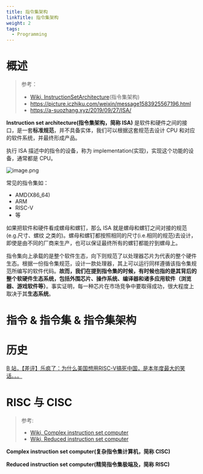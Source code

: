 ```yaml
---
title: 指令集架构
linkTitle: 指令集架构
weight: 2
tags:
  - Programming
---
```

# 概述

> 参考：
>
> - [Wiki, InstructionSetArchitecture](https://en.wikipedia.org/wiki/Instruction_set_architecture)(指令集架构)
> - <https://picture.iczhiku.com/weixin/message1583925567196.html>
> - <https://a-suozhang.xyz/2019/09/27/ISA/>

**Instruction set architecture(指令集架构，简称 ISA)** 是软件和硬件之间的接口，是一套**标准规范**，并不具备实体，我们可以根据这套规范去设计 CPU 和对应的软件系统，并最终形成产品。

执行 ISA 描述中的指令的设备，称为 implementation(实现)，实现这个功能的设备，通常都是 CPU。

![image.png](https://notes-learning.oss-cn-beijing.aliyuncs.com/cr7gm9/1652863904250-81b4f27e-82b5-446b-bba7-4ca408b4fb4c.png)

常见的指令集如：

- AMD(X86_64)
- ARM
- RISC-V
- 等

如果把软件和硬件看成螺母和螺钉，那么 ISA 就是螺母和螺钉之间对接的规范(e.g.尺寸、螺纹 之类的)。螺母和螺钉都按照相同的尺寸(i.e.相同的规范)去设计，即使是由不同的厂商来生产，也可以保证最终所有的螺钉都能拧到螺母上。

指令集向上承载的是整个软件生态，向下则规范了以处理器芯片为代表的整个硬件生态。根据一份指令集规范，设计一款处理器，其上可以运行同样遵循该指令集规范所编写的软件代码。**故而，我们在提到指令集的时候，有时候也指的是其背后的整个软硬件生态系统，包括外围芯片、操作系统、编译器和诸多应用软件（浏览器、游戏软件等）**。事实证明，每一种芯片在市场竞争中要取得成功，很大程度上取决于其**生态系统**。

# 指令 & 指令集 & 指令集架构

# 历史

[B 站，【差评】乐疯了：为什么美国想用RISC-V搞死中国，是本年度最大的笑话。。。](https://www.bilibili.com/video/BV1Xw411y7Pb?spm_id_from=333.1245.0.0)

# RISC 与 CISC

> 参考:
>
> - [Wiki, Complex instruction set computer](https://en.wikipedia.org/wiki/Complex_instruction_set_computer)
> - [Wiki, Reduced instruction set computer](https://en.wikipedia.org/wiki/Reduced_instruction_set_computer)

**Complex instruction set computer(复杂指令集计算机，简称 CISC)**

**Reduced instruction set computer(精简指令集极端及，简称 RISC)**
